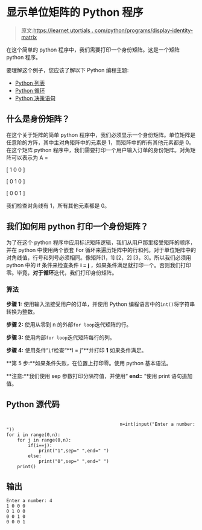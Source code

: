 # 显示单位矩阵的 Python 程序

> 原文:[https://learnet utortials . com/python/programs/display-identity-matrix](https://learnetutorials.com/python/programs/display-identity-matrix)

在这个简单的 python 程序中，我们需要打印一个身份矩阵。这是一个矩阵 python 程序。

要理解这个例子，您应该了解以下 Python 编程主题:

*   [Python 列表](../../python/python-lists "Python list")
*   [Python 循环](../../python/python-loop-tutorials "Loops in Python")
*   [Python 决策语句](../../python/decision-making-statements "Python decision making statements")

## 什么是身份矩阵？

在这个关于矩阵的简单 python 程序中，我们必须显示一个身份矩阵。单位矩阵是任意阶的方阵，其中主对角矩阵中的元素是 1，而矩阵中的所有其他元素都是 0。在这个矩阵 python 程序中，我们需要打印一个用户输入订单的身份矩阵。对角矩阵可以表示为 A =

[ 1 0 0 ]

[ 0 1 0 ]

[ 0 0 1 ]

我们检查对角线有 1，所有其他元素都是 0。

## 我们如何用 python 打印一个身份矩阵？

为了在这个 python 程序中应用标识矩阵逻辑，我们从用户那里接受矩阵的顺序，并在 python 中使用两个嵌套 For 循环来遍历矩阵中的行和列。对于单位矩阵中的对角线值，行号和列号必须相同。像矩阵[1，1] [2，2] [3，3]。所以我们必须用 python 中的 if 条件来检查条件 **i = j** ，如果条件满足就打印一个。否则我们打印零。毕竟，**对于循环**迭代，我们打印身份矩阵。

### 算法

**步骤 1:** 使用输入法接受用户的订单，并使用 Python 编程语言中的`int()`将字符串转换为整数。

**步骤 2:** 使用从零到 n 的外部`for loop`迭代矩阵的行。

**步骤 3:** 使用内部`for loop`迭代矩阵每行的列。

**步骤 4:** 使用条件“`if`检查“**I = j”**并打印 **1** 如果条件满足。

**第 5 步:**如果条件失败，在位置上打印零。使用 python 基本语法。

**注意:**我们使用 sep 参数打印分隔符值，并使用“ **end=** ”使用 print 语句追加值。

## Python 源代码

```

                                          n=int(input("Enter a number: "))
for i in range(0,n):
    for j in range(0,n):
        if(i==j):
            print("1",sep=" ",end=" ")
        else:
            print("0",sep=" ",end=" ")
    print()

```

## 输出

```
Enter a number: 4
1 0 0 0 
0 1 0 0 
0 0 1 0 
0 0 0 1 
```